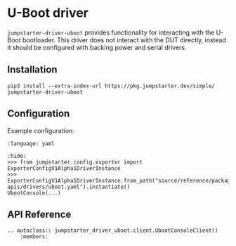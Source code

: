 # U-Boot driver

`jumpstarter-driver-uboot` provides functionality for interacting with the
U-Boot bootloader. This driver does not interact with the DUT directly, instead
it should be configured with backing power and serial drivers.

## Installation

```shell
pip3 install --extra-index-url https://pkg.jumpstarter.dev/simple/ jumpstarter-driver-uboot
```

## Configuration

Example configuration:

```{literalinclude} uboot.yaml
:language: yaml
```

```{doctest}
:hide:
>>> from jumpstarter.config.exporter import ExporterConfigV1Alpha1DriverInstance
>>> ExporterConfigV1Alpha1DriverInstance.from_path("source/reference/package-apis/drivers/uboot.yaml").instantiate()
UbootConsole(...)
```

## API Reference

```{eval-rst}
.. autoclass:: jumpstarter_driver_uboot.client.UbootConsoleClient()
    :members:
```
